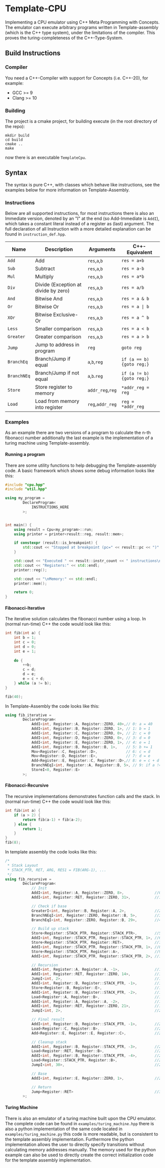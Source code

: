 # Template-CPU
Implementing a CPU emulator using C++ Meta Programming with Concepts.
The emulator can execute arbitrary programs written in Template-assembly (which
is the C++ type system), under the limitations of the compiler.
This proves the turing-completeness of the C++-Type-System.

## Build Instructions
### Compiler
You need a C++-Compiler with support for Concepts (i.e. C++-20), for example:
 * GCC >= 9
 * Clang >= 10
 
### Building
The project is a cmake project, for building execute (in the root directory of the repo):
```shell script
mkdir build
cd build
cmake ..
make
```
now there is an executable `TemplateCpu`.

## Syntax
The syntax is pure C++, with classes which behave like instructions, see the examples
below for more information on Template-Assembly.

### Instructions
Below are all supported instructions, for most instructions there is also
an Immediate version, denoted by an "I" at the end (so Add-Immediate is `AddI`),
which takes a constant literal instead of a register as (last) argument. The full declaration of all Instruction
with a more detailed explanation can be found in `instruction_def.hpp`.

| Name        | Description                          | Arguments        | C++-Equivalent            |
| ----------- | ------------------------------------ | ---------------- | ------------------------- |
| `Add`       | Add                                  | `res`,`a`,`b`    | `res = a+b`               |
| `Sub`       | Subtract                             | `res`,`a`,`b`    | `res = a-b`               |
| `Mul`       | Multiply                             | `res`,`a`,`b`    | `res = a*b`               |
| `Div`       | Divide (Exception at divide by zero) | `res`,`a`,`b`    | `res = a/b`               |
| `And`       | Bitwise And                          | `res`,`a`,`b`    | `res = a & b`             |
| `Or`        | Bitwise Or                           | `res`,`a`,`b`    | `res = a \| b`            |
| `XOr`       | Bitwise Exclusive-Or                 | `res`,`a`,`b`    | `res = a ^ b`             |
| `Less`      | Smaller comparison                   | `res`,`a`,`b`    | `res = a < b`             |
| `Greater`   | Greater comparison                   | `res`,`a`,`b`    | `res = a > b`             |
| `Jump`      | Jump to address in program           | `reg`            | `goto reg`                |
| `BranchEq`  | Branch/Jump if equal                 | `a`,`b`,`reg`    | `if (a == b) {goto reg;}` |
| `BranchNEq` | Branch/Jump if not equal             | `a`,`b`.`reg`    | `if (a != b) {goto reg;}` |
| `Store`     | Store register to memory             | `addr_reg`,`reg` | `*addr_reg = reg`         |
| `Load`      | Load from memory into register       | `reg`,`addr_reg` | `reg = *addr_reg`         |

### Examples
As an example there are two versions of a program to calculate the n-th fibonacci number additionally the last example
is the implementation of a turing machine using Template-assembly.

#### Running a program
There are some utility functions to help debugging the Template-assembly code.
A basic framework which shows some debug information looks like this:
```c++
#include "cpu.hpp"
#include "util.hpp"

using my_program = 
        DeclareProgram<
            INSTRUCTIONS_HERE      
        >;


int main() {
    using result = Cpu<my_program>::run;
    using printer = printer<result::reg, result::mem>;

    if constexpr (result::is_breakpoint) {
        std::cout << "Stopped at breakpoint (pc=" << result::pc << ")" << std::endl;
    }

    std::cout << "Executed " << result::instr_count << " instructions\n" << std::endl;
    std::cout << "Registers:" << std::endl;
    printer::reg();

    std::cout << "\nMemory:" << std::endl;
    printer::mem();

    return 0;
}
```

#### Fibonacci-Iterative
The iterative solution calculates the fibonacci number using a loop. In (normal run-time) C++
the code would look like this:
```c++
int fib(int a) {
    int b = 1;
    int c = 0;
    int d = 0;
    int e = 1;
    
    do {
        ++b;
        c = d;
        d = e;
        e = c + d;
    } while (a != b);
}

fib(40);
```

In Template-Assembly the code looks like this:
```c++
using fib_iterative =
        DeclareProgram<
            AddI<int, Register::A, Register::ZERO, 40>,// 0: a = 40
            AddI<int, Register::B, Register::ZERO, 1>, // 1: b = 1
            AddI<int, Register::C, Register::ZERO, 0>, // 2: c = 0
            AddI<int, Register::D, Register::ZERO, 0>, // 3: d = 0
            AddI<int, Register::E, Register::ZERO, 1>, // 4: e = 1
            AddI<int, Register::B, Register::B, 1>,    // 5: b += 1
            Mov<Register::C, Register::D>,             // 6: c = d
            Mov<Register::D, Register::E>,             // 7: d = e
            Add<Register::E, Register::C, Register::D>,// 8: e = c + d
            BranchNEqI<int, Register::A, Register::B, 5>, // 9: if a != b -> jmp 5
            StoreI<0, Register::E>
        >;
```

#### Fibonacci-Recursive
The recursive implementations demonstrates function calls and the stack. 
In (normal run-time) C++ the code would look like this:
```c++
int fib(int a) {
    if (a > 2) {
        return fib(a-1) + fib(a-2);
    } else {
        return 1;
    } 
}
fib(8);
```

In template assembly the code looks like this:
```c++
/*
 * Stack Layout
 * STACK_PTR, RET, ARG, RES1 = FIB(ARG-1), ...
 */
using fib_recursive =
        DeclareProgram<
            // Init
            AddI<int, Register::A, Register::ZERO, 8>,              //0: set max value
            AddI<int, Register::RET, Register::ZERO, 31>,           //1: store last address in RET

            // Check if base
            GreaterI<int, Register::B, Register::A, 2>,             //2: LABEL_0 b = (a > 2)
            BranchNEqI<int, Register::ZERO, Register::B, 5>,        //3: if a > 2 -> jmp LABEL_1
            BranchEqI<int, Register::ZERO, Register::B, 29>,        //4: else -> jmp LABEL_2

            // Build up stack
            Store<Register::STACK_PTR, Register::STACK_PTR>,        //5: LABEL_1 (recursion) push STACK_PTR to stack
            AddI<int, Register::STACK_PTR, Register::STACK_PTR, 1>, //6: Forward stackptr to stack
            Store<Register::STACK_PTR, Register::RET>,              //7: store ret on stack
            AddI<int, Register::STACK_PTR, Register::STACK_PTR, 1>, //8: Forward stackptr to stack
            Store<Register::STACK_PTR, Register::A>,                //9: push a to stack
            AddI<int, Register::STACK_PTR, Register::STACK_PTR, 2>, //10: Forward stackptr to stack by 2

            // Recursion
            AddI<int, Register::A, Register::A, -1>,                //11: a -= 1
            AddI<int, Register::RET, Register::ZERO, 14>,           //12: Store return address
            JumpI<int, 2>,                                          //13: Recursion, jump to LABEL_0, result in e
            AddI<int, Register::B, Register::STACK_PTR, -1>,        //14: b point to RES1
            Store<Register::B, Register::E>,                        //15: Save e to RES1
            AddI<int, Register::B, Register::STACK_PTR, -2>,        //16: b points to ARG on stack
            Load<Register::A, Register::B>,                         //17: load ARG from stack into a
            AddI<int, Register::A, Register::A, -2>,                //18: a -= 2
            AddI<int, Register::RET, Register::ZERO, 21>,           //19: Store return address
            JumpI<int, 2>,                                          //20, recursion, jump to LABEL_0, result in e

            // Final result
            AddI<int, Register::B, Register::STACK_PTR, -1>,        //21: b points to RES1
            Load<Register::C, Register::B>,                         //22: load RES1 into C
            Add<Register::E, Register::E, Register::C>,             //23: e = e + c = fib(a-1) + fib(a-2)

            // Cleanup stack
            AddI<int, Register::B, Register::STACK_PTR, -3>,        //24: b points to RET
            Load<Register::RET, Register::B>,                       //25: Restore RET
            AddI<int, Register::B, Register::STACK_PTR, -4>,        //26: b points to STACK_PTR
            Load<Register::STACK_PTR, Register::B>,                 //27: Restore RET
            JumpI<int, 30>,                                         //28: jmp LABEL_3

            // Base
            AddI<int, Register::E, Register::ZERO, 1>,              //29: LABEL_2: e = 1

            // Return
            Jump<Register::RET>                                     //30: LABEL_3, return
        >;
```

#### Turing Machine
There is also an emulator of a turing machine built upon the CPU emulator. The complete code can be found in 
`examples/turing_machine.hpp` there is also a python implementation of the same code located in 
`examples/turing_machine.py` this code is more readable, but is consistent to the template assembly implementation.
Furthermore the python implementation allows the user to directly specify transitions without calculating memory 
addresses manually. The memory used for the python example can also be used to directly create the correct 
initialization code for the template assembly implementation.
